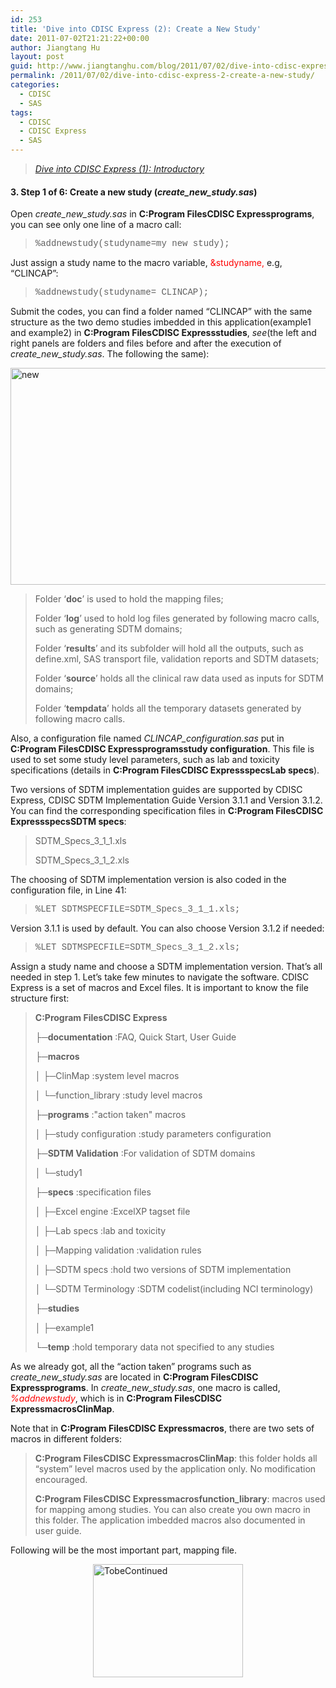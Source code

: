 ```yaml
---
id: 253
title: 'Dive into CDISC Express (2): Create a New Study'
date: 2011-07-02T21:21:22+00:00
author: Jiangtang Hu
layout: post
guid: http://www.jiangtanghu.com/blog/2011/07/02/dive-into-cdisc-express-2-create-a-new-study/
permalink: /2011/07/02/dive-into-cdisc-express-2-create-a-new-study/
categories:
  - CDISC
  - SAS
tags:
  - CDISC
  - CDISC Express
  - SAS
---
```

> <a href="http://www.jiangtanghu.com/blog/2011/06/28/dive-into-cdisc-express-1-introductory/" target="_blank"><em>Dive into CDISC Express (1): Introductory</em></a>

#### 3. Step 1 of 6: Create a new study (_create\_new\_study.sas_)

Open _create\_new\_study.sas_ in **C:Program FilesCDISC Expressprograms**, you can see only one line of a macro call:

> <font face="Courier New">%addnewstudy(studyname=my new study);</font>

Just assign a study name to the macro variable, <font color="#ff0000">&studyname,</font> e.g, “CLINCAP”:

> <font face="Courier New">%addnewstudy(studyname= CLINCAP);</font>

Submit the codes, you can find a folder named “CLINCAP” with the same structure as the two demo studies imbedded in this application(example1 and example2) in **C:Program FilesCDISC Expressstudies**, _see_(the left and right panels are folders and files before and after the execution of _create\_new\_study.sas_. The following the same): 

[<img style="border-right-width: 0px; display: block; float: none; border-top-width: 0px; border-bottom-width: 0px; margin-left: auto; border-left-width: 0px; margin-right: auto" title="new" border="0" alt="new" src="http://www.jiangtanghu.com/blog/wp-content/uploads/2011/07/new_thumb.png" width="516" height="347" />](http://www.jiangtanghu.com/blog/wp-content/uploads/2011/07/new.png) 

> Folder ‘**doc**’ is used to hold the mapping files;
> 
> Folder ‘**log**’ used to hold log files generated by following macro calls, such as generating SDTM domains;
> 
> Folder ‘**results**’ and its subfolder will hold all the outputs, such as define.xml, SAS transport file, validation reports and SDTM datasets;
> 
> Folder ‘**source**’ holds all the clinical raw data used as inputs for SDTM domains;
> 
> Folder ‘**tempdata**’ holds all the temporary datasets generated by following macro calls.

Also, a configuration file named _CLINCAP_configuration.sas_ put in **C:Program FilesCDISC Expressprogramsstudy configuration**. This file is used to set some study level parameters, such as lab and toxicity specifications (details in **C:Program FilesCDISC ExpressspecsLab specs**). 

Two versions of SDTM implementation guides are supported by CDISC Express, CDISC SDTM Implementation Guide Version 3.1.1 and Version 3.1.2. You can find the corresponding specification files in **C:Program FilesCDISC ExpressspecsSDTM specs**:

> SDTM\_Specs\_3\_1\_1.xls
> 
> SDTM\_Specs\_3\_1\_2.xls

The choosing of SDTM implementation version is also coded in the configuration file, in Line 41:

> <font face="Courier New">%LET SDTMSPECFILE=SDTM_Specs_3_1_1.xls;</font>

Version 3.1.1 is used by default. You can also choose Version 3.1.2 if needed:

> <font face="Courier New">%LET SDTMSPECFILE=SDTM_Specs_3_1_2.xls;</font>

Assign a study name and choose a SDTM implementation version. That’s all needed in step 1. Let’s take few minutes to navigate the software. CDISC Express is a set of macros and Excel files. It is important to know the file structure first:

> **C:Program FilesCDISC Express**
> 
> ├─**documentation** :FAQ, Quick Start, User Guide
> 
> ├─**macros**
> 
> │ ├─ClinMap :system level macros
> 
> │ └─function_library :study level macros
> 
> ├─**programs** :"action taken" macros
> 
> │ ├─study configuration :study parameters configuration
> 
> ├─**SDTM Validation** :For validation of SDTM domains
> 
> │ └─study1
> 
> ├─**specs** :specification files
> 
> │ ├─Excel engine :ExcelXP tagset file
> 
> │ ├─Lab specs :lab and toxicity
> 
> │ ├─Mapping validation :validation rules
> 
> │ ├─SDTM specs :hold two versions of SDTM implementation
> 
> │ └─SDTM Terminology :SDTM codelist(including NCI terminology)
> 
> ├─**studies**
> 
> │ ├─example1
> 
> └─**temp** :hold temporary data not specified to any studies

As we already got, all the “action taken” programs such as _create\_new\_study.sas_ are located in **C:Program FilesCDISC Expressprograms**. In _create\_new\_study.sas_, one macro is called, _<font color="#ff0000">%addnewstudy</font>_, which is in **C:Program FilesCDISC ExpressmacrosClinMap**.

Note that in **C:Program FilesCDISC Expressmacros**, there are two sets of macros in different folders:

> **C:Program FilesCDISC ExpressmacrosClinMap**: this folder holds all “system” level macros used by the application only. No modification encouraged.
> 
> **C:Program FilesCDISC Expressmacrosfunction_library**: macros used for mapping among studies. You can also create you own macro in this folder. The application imbedded macros also documented in user guide.

Following will be the most important part, mapping file.

[<img style="border-right-width: 0px; display: block; float: none; border-top-width: 0px; border-bottom-width: 0px; margin-left: auto; border-left-width: 0px; margin-right: auto" title="TobeContinued" border="0" alt="TobeContinued" src="http://www.jiangtanghu.com/blog/wp-content/uploads/2011/07/TobeContinued_thumb.jpg" width="240" height="181" />](http://www.jiangtanghu.com/blog/wp-content/uploads/2011/07/TobeContinued.jpg)